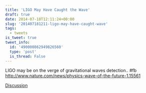 ```yaml
---
title: 'LIGO May Have Caught the Wave'
draft: true
date: 2014-07-18T12:11:24+00:00
slug: '201407181211-ligo-may-have-caught-wave'
tags:
  - tweets
is_tweet: true
tweet_info:
  id: '490000862949826560'
  type: 'post'
  is_thread: False
---
```




LIGO may be on the verge of gravitational waves detection.. #fb <http://www.nature.com/news/physics-wave-of-the-future-1.15561>

[Discussion](https://x.com/sytelus/status/490000862949826560)
